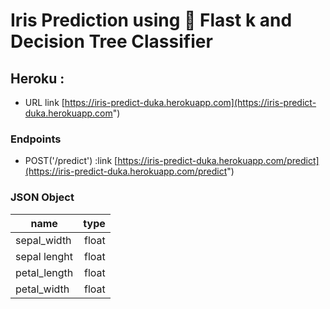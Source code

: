 # Iris Prediction using 🌺 Flast k and Decision Tree Classifier

## Heroku : 
  - URL link [https://iris-predict-duka.herokuapp.com](https://iris-predict-duka.herokuapp.com")
  
### Endpoints
  - POST('/predict') :link [https://iris-predict-duka.herokuapp.com/predict](https://iris-predict-duka.herokuapp.com/predict")
  
### JSON Object
  
  | name         | type  |
  | ---------    | -----:|
  | sepal_width  | float |
  | sepal lenght | float |
  | petal_length | float |
  | petal_width  | float |
